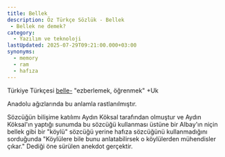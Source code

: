 ```yaml
---
title: Bellek
description: Öz Türkçe Sözlük - Bellek 
 - Bellek ne demek?
category:
  - Yazılım ve teknoloji
lastUpdated: 2025-07-29T09:21:00.000+03:00
synonyms:
  - memory
  - ram
  - hafıza
---
```

Türkiye Türkçesi [belle-](/sozluk/bellemek) "ezberlemek, öğrenmek" +Uk

Anadolu ağızlarında bu anlamla rastlanılmıştır.

Sözcüğün bilişime katılımı Aydın Köksal tarafından olmuştur ve Aydın Köksal'ın yaptığı sunumda bu sözcüğü kullanması üstüne bir Albay'ın niçin bellek gibi bir "köylü" sözcüğü yerine hafıza sözcüğünü kullanmadığını sorduğunda "Köylülere bile bunu anlatabilirsek o köylülerden mühendisler çıkar." Dediği öne sürülen anekdot gerçektir.
